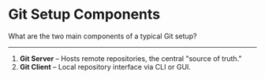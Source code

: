 # Git Setup Components

What are the two main components of a typical Git setup?

---

1. **Git Server** – Hosts remote repositories, the central "source of truth."  
2. **Git Client** – Local repository interface via CLI or GUI.
